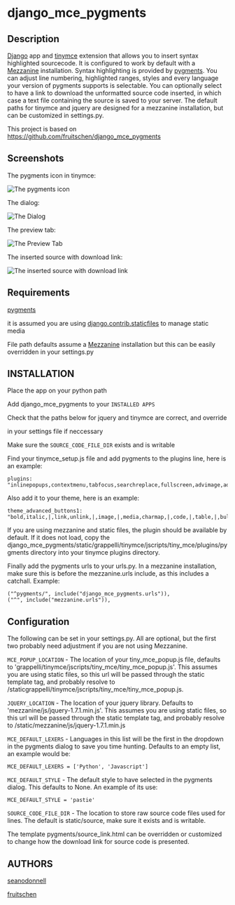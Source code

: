 # django_mce_pygments

## Description

[Django](http://www.djangoproject.com) app and [tinymce](http://www.tinymce.com/) extension that allows you to insert syntax highlighted sourcecode. It is configured to work by default with a [Mezzanine](https://github.com/stephenmcd/mezzanine) installation. Syntax highlighting is provided by [pygments](http://pygments.org/). You can adjust line numbering, highlighted ranges, styles and every language your version of pygments supports is selectable. You can optionally select to have a link to download the unformatted source code inserted, in which case a text file containing the source is saved to your server. The default paths for tinymce and jquery are designed for a mezzanine installation, but can be customized in settings.py.

This project is based on https://github.com/fruitschen/django_mce_pygments

## Screenshots

The pygments icon in tinymce:

![The pygments icon](https://raw.github.com/seanodonnell/django_mce_pygments/master/screenshots/django_mce_pygments_1.png)

The dialog:

![The Dialog](https://raw.github.com/seanodonnell/django_mce_pygments/master/screenshots/django_mce_pygments_2.png)

The preview tab:

![The Preview Tab](https://raw.github.com/seanodonnell/django_mce_pygments/master/screenshots/django_mce_pygments_3.png)

The inserted source with download link:

![The inserted source with download link](https://raw.github.com/seanodonnell/django_mce_pygments/master/screenshots/django_mce_pygments_4.png)

## Requirements

[pygments](http://pygments.org/)

it is assumed you are using [django.contrib.staticfiles](https://docs.djangoproject.com/en/dev/howto/static-files/) to manage static media

File path defaults assume a [Mezzanine](https://github.com/stephenmcd/mezzanine) installation but this can be easily overridden in your settings.py

## INSTALLATION

Place the app on your python path

Add django_mce_pygments to your ```INSTALLED APPS```

Check that the paths below for jquery and tinymce are correct, and override

in your settings file if neccessary

Make sure the ```SOURCE_CODE_FILE_DIR``` exists and is writable

Find your tinymce_setup.js file and add pygments to the plugins line, here is an example:

    plugins: "inlinepopups,contextmenu,tabfocus,searchreplace,fullscreen,advimage,advlink,paste,media,table,pygments,spellchecker"

Also add it to your theme, here is an example:

    theme_advanced_buttons1: "bold,italic,|,link,unlink,|,image,|,media,charmap,|,code,|,table,|,bullist,numlist,blockquote,|,undo,redo,|,formatselect,|,search,replace,|,pygments,|,fullscreen,",

If you are using mezzanine and static files, the plugin should be available by default. If it does not load, copy the django_mce_pygments/static/grappelli/tinymce/jscripts/tiny_mce/plugins/pygments directory into your tinymce plugins directory.

Finally add the pygments urls to your urls.py. In a mezzanine installation, make sure this is before the mezzanine.urls include, as this includes a catchall. Example:

    ("^pygments/", include("django_mce_pygments.urls")),
    ("^", include("mezzanine.urls")),

## Configuration

The following can be set in your settings.py. All are optional, but the first two probably need adjustment if you are not using Mezzanine.

```MCE_POPUP_LOCATION``` - The location of your tiny_mce_popup.js file, defaults to  'grappelli/tinymce/jscripts/tiny_mce/tiny_mce_popup.js'. This assumes you are using static files, so this url will be passed through the static template tag, and probably resolve to /staticgrappelli/tinymce/jscripts/tiny_mce/tiny_mce_popup.js.

```JQUERY_LOCATION``` - The location of your jquery library. Defaults to 'mezzanine/js/jquery-1.7.1.min.js'. This assumes you are using static files, so this url will be passed through the static template tag, and probably resolve to /static/mezzanine/js/jquery-1.7.1.min.js 

```MCE_DEFAULT_LEXERS``` - Languages in this list will be the first in the dropdown in the pygments dialog to save you time hunting. Defaults to an empty list, an example would be:

    MCE_DEFAULT_LEXERS = ['Python', 'Javascript']
 
```MCE_DEFAULT_STYLE``` - The default style to have selected in the pygments dialog. This defaults to None. An example of its use:

    MCE_DEFAULT_STYLE = 'pastie'

```SOURCE_CODE_FILE_DIR``` - The location to store raw source code files used for lines.  The default is static/source, make sure it exists and is writable.


The template pygments/source_link.html can be overridden or customized to change how the download link for source code is presented.

## AUTHORS

[seanodonnell](https://github.com/seanodonnell/)

[fruitschen](https://github.com/fruitschen/)

